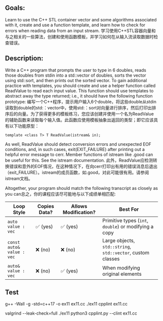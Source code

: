 ## Goals: 
Learn to use the C++ STL container vector and some algorithms associated with it, create and use a function template, and learn how to check for errors when reading data from an input stream. 学习使用C++STL容器向量和与之相关的一些算法，创建和使用函数模板，并学习如何在从输入流读取数据时检查错误。

## Description: 
Write a C++ program that prompts the user to type in 6 doubles, reads those doubles from stdin into a std::vector of doubles, sorts the vector using std::sort, and then prints out the sorted vector. To gain additional practice with templates, you should create and use a helper function called ReadValue to read each input value. This function should use templates to abstract away the type returned; i.e., it should have the following function prototype: 编写一个C++程序，提示用户输入6个double，将这些double从stdin读取到double的std:：vector中，使用std:：sort对向量进行排序，然后打印出排序后的向量。为了获得更多的模板练习，您应该创建并使用一个名为ReadValue的辅助函数来读取每个输入值。此函数应使用模板抽象出返回的类型；即它应该具有以下功能原型：  

`template <class T> T ReadValue(istream& in);`

As well, ReadValue should detect conversion errors and unexpected EOF conditions, and, in such cases, exit(EXIT_FAILURE) after printing out a helpful error message to cerr. Member functions of istream like .good can be useful for this. See the istream documentation. 此外，ReadValue应检测转换错误和意外的EOF情况，在这种情况下，在向cerr打印出有用的错误消息后退出（exit_FAILURE）。istream的成员函数，如.good，对此可能很有用。请参阅istream文档。

Altogether, your program should match the following transcript as closely as you can总之，你的课程应该尽可能地与以下成绩单相匹配:



| Loop Style                | Copies Data? | Allows Modification? | Best For                                      |
|---------------------------|-------------|----------------------|-----------------------------------------------|
| `auto value : vec`        | ✅ (yes)    | ✅ (yes)             | Primitive types (`int`, `double`) or modifying a copy |
| `const auto& value : vec` | ❌ (no)     | ❌ (no)              | Large objects, `std::string`, `std::vector`, custom classes |
| `auto& value : vec`       | ❌ (no)     | ✅ (yes)             | When modifying original elements              |

## Test
g++ -Wall -g -std=c++17 -o ex11 ex11.cc
./ex11
cpplint ex11.cc

valgrind --leak-check=full ./ex11
python3 cpplint.py --clint ex11.cc